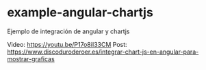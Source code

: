 # example-angular-chartjs
Ejemplo de integración de angular y chartjs

Video: https://youtu.be/P17o8iI33CM
Post: https://www.discoduroderoer.es/integrar-chart-js-en-angular-para-mostrar-graficas
